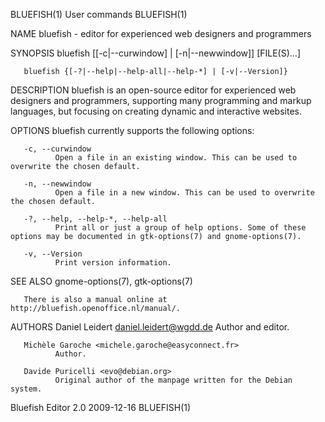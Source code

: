 BLUEFISH(1)                                                        User commands                                                       BLUEFISH(1)

NAME
       bluefish - editor for experienced web designers and programmers

SYNOPSIS
       bluefish [[-c|--curwindow] | [-n|--newwindow]] [FILE(S)...]

       bluefish {[-?|--help|--help-all|--help-*] | [-v|--Version]}

DESCRIPTION
       bluefish  is  an  open-source  editor  for experienced web designers and programmers, supporting many programming and markup languages, but
       focusing on creating dynamic and interactive websites.

OPTIONS
       bluefish currently supports the following options:

       -c, --curwindow
              Open a file in an existing window. This can be used to overwrite the chosen default.

       -n, --newwindow
              Open a file in a new window. This can be used to overwrite the chosen default.

       -?, --help, --help-*, --help-all
              Print all or just a group of help options. Some of these options may be documented in gtk-options(7) and gnome-options(7).

       -v, --Version
              Print version information.

SEE ALSO
       gnome-options(7), gtk-options(7)

       There is also a manual online at http://bluefish.openoffice.nl/manual/.

AUTHORS
       Daniel Leidert <daniel.leidert@wgdd.de>
              Author and editor.

       Michèle Garoche <michele.garoche@easyconnect.fr>
              Author.

       Davide Puricelli <evo@debian.org>
              Original author of the manpage written for the Debian system.

Bluefish Editor 2.0                                                 2009-12-16                                                         BLUEFISH(1)

